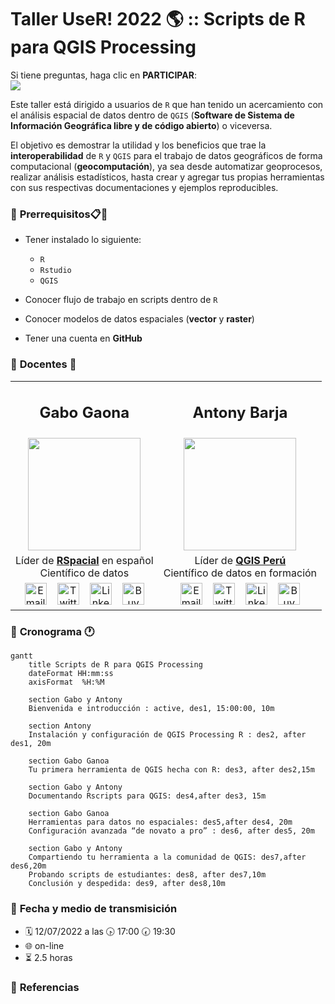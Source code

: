 # **Taller UseR! 2022 🌎 :: Scripts de R para QGIS Processing**

Si tiene preguntas, haga clic en **PARTICIPAR**: <br>
[![](https://img.shields.io/badge/discusión-participar-brightgreen?style=for-the-badge&logo=github)](https://github.com/gavg712/taller-r-script-for-qgis/discussions)

Este taller está dirigido a usuarios de `R` que han tenido un acercamiento con el análisis espacial de datos dentro de `QGIS` (**Software de Sistema de Información Geográfica libre y de código abierto**) o viceversa.

El objetivo es demostrar la utilidad y los beneficios que trae la **interoperabilidad** de `R` y `QGIS`
para el trabajo de datos geográficos de forma computacional (**geocomputación**), ya sea desde automatizar geoprocesos, realizar análisis estadísticos, hasta crear y agregar tus propias herramientas con sus respectivas documentaciones y ejemplos reproducibles.

### 🔵 **Prerrequisitos**📋📌

* Tener instalado lo siguiente:

  * `R`
  * `Rstudio`
  * `QGIS`

* Conocer flujo de trabajo en scripts dentro de `R`

* Conocer modelos de datos espaciales (**vector** y **raster**)

* Tener una cuenta en **GitHub**

### 🔵 **Docentes** 🏫

<table class="default" align="center">
  
  <tr align="center">
    <td><h2><b>Gabo Gaona</b></h2></td>
    <td><h2><b>Antony Barja</b></h2></td>
  </tr>
  
  <tr align="center">
    <td><img src="https://user-images.githubusercontent.com/23284899/153223544-5747198e-25db-47b2-b7bd-f17774bf07c4.png" width='180px' align='center'></td>
    <td><img src="https://user-images.githubusercontent.com/23284899/151292854-47fbdc8b-f947-46ed-8af1-853a3f2d6d30.png" width='180px' align='center'></td>
  </tr>

  <tr align="center">
    <td>Líder de <b><a href="#">RSpacial</a></b> en español<br>Científico de datos</td>
    <td>Líder de <b><a href="https://github.com/qgispe">QGIS Perú</a></b> <br> Científico de datos en formación</td>
  </tr>

<tr align="center">
    <td>
      <a href="#"><img border="0" alt="Email" src="https://assets.dryicons.com/uploads/icon/svg/8009/02dc3a5c-6504-4347-85fb-3f510cfecc45.svg" width="35" height="35"></a>&nbsp;&nbsp;&nbsp;
      <a href="#"><img border="0" alt="Twitter" src="https://assets.dryicons.com/uploads/icon/svg/8385/c23f7ffc-ca8d-4246-8978-ce9f6d5bcc99.svg" width="35" height="35"></a>&nbsp;&nbsp;&nbsp;
      <a href="#"><img border="0" alt="LinkedIn" src="https://assets.dryicons.com/uploads/icon/svg/8337/a347cd89-1662-4421-be90-58e5e8004eae.svg" width="35" height="35"></a>&nbsp;&nbsp;&nbsp;
      <a href="#"><img border="0" alt="BuyMeACoffee" src="https://www.buymeacoffee.com/assets/img/guidelines/logo-mark-3.svg" width="35" height="35"></a>
    </td>
    <td>
      <a href="mailto:antony.barja8@gmail.com"><img border="0" alt="Email" src="https://assets.dryicons.com/uploads/icon/svg/8009/02dc3a5c-6504-4347-85fb-3f510cfecc45.svg" width="35" height="35"></a>&nbsp;&nbsp;&nbsp;
      <a href="https://twitter.com/antony_barja"><img border="0" alt="Twitter" src="https://assets.dryicons.com/uploads/icon/svg/8385/c23f7ffc-ca8d-4246-8978-ce9f6d5bcc99.svg" width="35" height="35"></a>&nbsp;&nbsp;&nbsp;
      <a href="https://www.linkedin.com/in/antonybarja/"><img border="0" alt="LinkedIn" src="https://assets.dryicons.com/uploads/icon/svg/8337/a347cd89-1662-4421-be90-58e5e8004eae.svg" width="35" height="35"></a>&nbsp;&nbsp;&nbsp;
      <a href="https://www.kofi.com/ambarja"><img border="0" alt="BuyMeACoffee" src="https://user-images.githubusercontent.com/23284899/163662071-ad32c5e8-139f-4563-80f6-9fa74959422d.jpg" width="35" height="35"></a>
    </td>
  </tr>

</table>

### 🔵 **Cronograma** 🕐

```mermaid
gantt
    title Scripts de R para QGIS Processing
    dateFormat HH:mm:ss
    axisFormat  %H:%M

    section Gabo y Antony
    Bienvenida e introducción : active, des1, 15:00:00, 10m

    section Antony
    Instalación y configuración de QGIS Processing R : des2, after des1, 20m

    section Gabo Ganoa
    Tu primera herramienta de QGIS hecha con R: des3, after des2,15m

    section Gabo y Antony
    Documentando Rscripts para QGIS: des4,after des3, 15m
    
    section Gabo Ganoa
    Herramientas para datos no espaciales: des5,after des4, 20m
    Configuración avanzada “de novato a pro” : des6, after des5, 20m
    
    section Gabo y Antony 
    Compartiendo tu herramienta a la comunidad de QGIS: des7,after des6,20m
    Probando scripts de estudiantes: des8, after des7,10m
    Conclusión y despedida: des9, after des8,10m
```

### 🔵 **Fecha y medio de transmisición**

* 🗓 12/07/2022 a las 🕟 17:00 🕢 19:30
* 🌐 on-line
* ⏳ 2️.5 horas

### 🔵 **Referencias**
